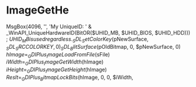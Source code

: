 # ImageGetHe
MsgBox(4096, '',  'My UniqueID: ' &amp; _WinAPI_UniqueHardwareID(BitOR($UHID_MB,  $UHID_BIOS, $UHID_HDD))) ; $UHID_MB is used regardless. _SDL_SetColorKey($pNewSurface, $_SDL_SRCCOLORKEY, 0) _SDL_BlitSurface($pOldBitmap, 0, $pNewSurface, 0) $hImage = _GDIPlus_ImageLoadFromFile($sFile) $iWidth = _GDIPlus_ImageGetWidth($hImage) $iHeight = _GDIPlus_ImageGetHeight($hImage) $Reslt = _GDIPlus_BitmapLockBits($hImage, 0, 0, $iWidth,
